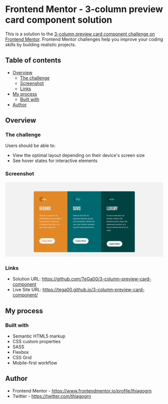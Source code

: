 # Frontend Mentor - 3-column preview card component solution

This is a solution to the [3-column preview card component challenge on Frontend Mentor](https://www.frontendmentor.io/challenges/3column-preview-card-component-pH92eAR2-). Frontend Mentor challenges help you improve your coding skills by building realistic projects. 

## Table of contents

- [Overview](#overview)
  - [The challenge](#the-challenge)
  - [Screenshot](#screenshot)
  - [Links](#links)
- [My process](#my-process)
  - [Built with](#built-with)
- [Author](#author)

## Overview

### The challenge

Users should be able to:

- View the optimal layout depending on their device's screen size
- See hover states for interactive elements

### Screenshot

![](./design/screenshot.jpg)

### Links

- Solution URL: https://github.com/TeGa00/3-column-preview-card-component
- Live Site URL: https://tega00.github.io/3-column-preview-card-component/

## My process

### Built with

- Semantic HTML5 markup
- CSS custom properties
- SASS
- Flexbox
- CSS Grid
- Mobile-first workflow

## Author

- Frontend Mentor - https://www.frontendmentor.io/profile/thiagogrn
- Twitter - https://twitter.com/thiagogrn

